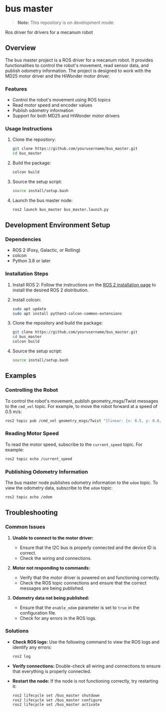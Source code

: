 # bus master

> **Note:** This repository is on development mode. 

Ros driver for drivers for a mecanum robot

## Overview

The bus master project is a ROS driver for a mecanum robot. It provides functionalities to control the robot's movement, read sensor data, and publish odometry information. The project is designed to work with the MD25 motor driver and the HiWonder motor driver.

### Features

- Control the robot's movement using ROS topics
- Read motor speed and encoder values
- Publish odometry information
- Support for both MD25 and HiWonder motor drivers

### Usage Instructions

1. Clone the repository:
   ```sh
   git clone https://github.com/yourusername/bus_master.git
   cd bus_master
   ```

2. Build the package:
   ```sh
   colcon build
   ```

3. Source the setup script:
   ```sh
   source install/setup.bash
   ```

4. Launch the bus master node:
   ```sh
   ros2 launch bus_master bus_master.launch.py
   ```

## Development Environment Setup

### Dependencies

- ROS 2 (Foxy, Galactic, or Rolling)
- colcon
- Python 3.8 or later

### Installation Steps

1. Install ROS 2:
   Follow the instructions on the [ROS 2 installation page](https://docs.ros.org/en/foxy/Installation.html) to install the desired ROS 2 distribution.

2. Install colcon:
   ```sh
   sudo apt update
   sudo apt install python3-colcon-common-extensions
   ```

3. Clone the repository and build the package:
   ```sh
   git clone https://github.com/yourusername/bus_master.git
   cd bus_master
   colcon build
   ```

4. Source the setup script:
   ```sh
   source install/setup.bash
   ```

## Examples

### Controlling the Robot

To control the robot's movement, publish geometry_msgs/Twist messages to the `cmd_vel` topic. For example, to move the robot forward at a speed of 0.5 m/s:

```sh
ros2 topic pub /cmd_vel geometry_msgs/Twist "{linear: {x: 0.5, y: 0.0, z: 0.0}, angular: {x: 0.0, y: 0.0, z: 0.0}}"
```

### Reading Motor Speed

To read the motor speed, subscribe to the `current_speed` topic. For example:

```sh
ros2 topic echo /current_speed
```

### Publishing Odometry Information

The bus master node publishes odometry information to the `odom` topic. To view the odometry data, subscribe to the `odom` topic:

```sh
ros2 topic echo /odom
```

## Troubleshooting

### Common Issues

1. **Unable to connect to the motor driver:**
   - Ensure that the I2C bus is properly connected and the device ID is correct.
   - Check the wiring and connections.

2. **Motor not responding to commands:**
   - Verify that the motor driver is powered on and functioning correctly.
   - Check the ROS topic connections and ensure that the correct messages are being published.

3. **Odometry data not being published:**
   - Ensure that the `enable_odom` parameter is set to `true` in the configuration file.
   - Check for any errors in the ROS logs.

### Solutions

- **Check ROS logs:**
  Use the following command to view the ROS logs and identify any errors:
  ```sh
  ros2 log
  ```

- **Verify connections:**
  Double-check all wiring and connections to ensure that everything is properly connected.

- **Restart the node:**
  If the node is not functioning correctly, try restarting it:
  ```sh
  ros2 lifecycle set /bus_master shutdown
  ros2 lifecycle set /bus_master configure
  ros2 lifecycle set /bus_master activate
  ```

